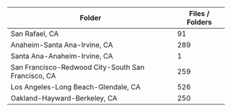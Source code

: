 | Folder                                             |   Files / Folders |
|----------------------------------------------------|-------------------|
| San Rafael, CA                                     |                91 |
| Anaheim-Santa Ana-Irvine, CA                       |               289 |
| Santa Ana-Anaheim-Irvine, CA                       |                 1 |
| San Francisco-Redwood City-South San Francisco, CA |               259 |
| Los Angeles-Long Beach-Glendale, CA                |               526 |
| Oakland-Hayward-Berkeley, CA                       |               250 |